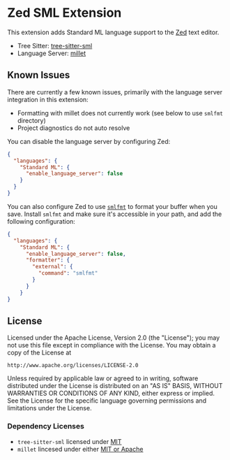 # Zed SML Extension

This extension adds Standard ML language support to the [Zed](https://zed.dev) text editor.

- Tree Sitter: [tree-sitter-sml](https://github.com/MatthewFluet/tree-sitter-sml)
- Language Server: [millet](https://github.com/azdavis/millet)

## Known Issues

There are currently a few known issues, primarily with the language server integration in this extension:

- Formatting with millet does not currently work (see below to use `smlfmt` directory)
- Project diagnostics do not auto resolve

You can disable the language server by configuring Zed:

```json
{
  "languages": {
    "Standard ML": {
      "enable_language_server": false
    }
  }
}
```

You can also configure Zed to use [`smlfmt`](https://github.com/shwestrick/smlfmt) to format your buffer when you save. Install `smlfmt` and make sure it's accessible in your path, and add the following configuration:

```json
{
  "languages": {
    "Standard ML": {
      "enable_language_server": false,
      "formatter": {
        "external": {
          "command": "smlfmt"
        }
      }
    }
}
```

## License

Licensed under the Apache License, Version 2.0 (the "License");
you may not use this file except in compliance with the License.
You may obtain a copy of the License at

    http://www.apache.org/licenses/LICENSE-2.0

Unless required by applicable law or agreed to in writing, software
distributed under the License is distributed on an "AS IS" BASIS,
WITHOUT WARRANTIES OR CONDITIONS OF ANY KIND, either express or implied.
See the License for the specific language governing permissions and
limitations under the License.

### Dependency Licenses

- `tree-sitter-sml` licensed under [MIT](https://github.com/MatthewFluet/tree-sitter-sml/blob/main/LICENSE)
- `millet` lincesed under either [MIT or Apache](https://github.com/azdavis/millet#license)
